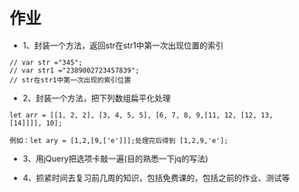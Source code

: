 # 作业
 - 1、封装一个方法，返回str在str1中第一次出现位置的索引
```
// var str ="345";
// var str1 ="2389002723457839";
// str在str1中第一次出现的索引位置
```

- 2、封装一个方法，把下列数组扁平化处理

```
let arr = [[1, 2, 2], [3, 4, 5, 5], [6, 7, 8, 9,[11, 12, [12, 13, [14]]]], 10];

例如：let ary = [1,2,[9,['e']]];处理完后得到 [1,2,9,'e'];
```

- 3、用jQuery把选项卡敲一遍(目的熟悉一下jq的写法)

- 4、抓紧时间去复习前几周的知识，包括免费课的，包括之前的作业、测试等